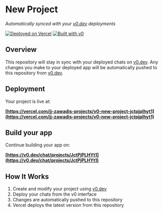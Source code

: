 # New Project

*Automatically synced with your [v0.dev](https://v0.dev) deployments*

[![Deployed on Vercel](https://img.shields.io/badge/Deployed%20on-Vercel-black?style=for-the-badge&logo=vercel)](https://vercel.com/jj-zawadis-projects/v0-new-project-jctpjplhyt1)
[![Built with v0](https://img.shields.io/badge/Built%20with-v0.dev-black?style=for-the-badge)](https://v0.dev/chat/projects/JctPjPLHYt1)

## Overview

This repository will stay in sync with your deployed chats on [v0.dev](https://v0.dev).
Any changes you make to your deployed app will be automatically pushed to this repository from [v0.dev](https://v0.dev).

## Deployment

Your project is live at:

**[https://vercel.com/jj-zawadis-projects/v0-new-project-jctpjplhyt1](https://vercel.com/jj-zawadis-projects/v0-new-project-jctpjplhyt1)**

## Build your app

Continue building your app on:

**[https://v0.dev/chat/projects/JctPjPLHYt1](https://v0.dev/chat/projects/JctPjPLHYt1)**

## How It Works

1. Create and modify your project using [v0.dev](https://v0.dev)
2. Deploy your chats from the v0 interface
3. Changes are automatically pushed to this repository
4. Vercel deploys the latest version from this repository
